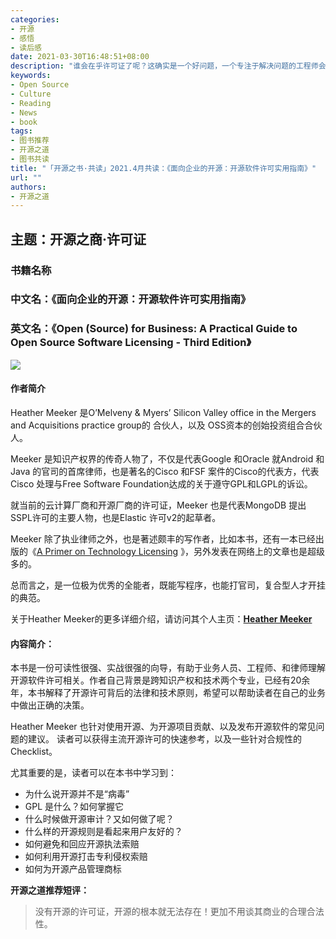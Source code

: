 ```yaml
---
categories:
- 开源
- 感悟
- 读后感
date: 2021-03-30T16:48:51+08:00
description: "谁会在乎许可证了呢？这确实是一个好问题，一个专注于解决问题的工程师会去关注这些吗？除非是遇到了问题，否则是不会碰到的。但是商业和业务必须去关注，因为这是开源商业化的必备路径。不理解许可证，就无法理解开源项目商业化的合理性。"
keywords:
- Open Source
- Culture
- Reading
- News
- book
tags:
- 图书推荐
- 开源之道
- 图书共读
title: "「开源之书·共读」2021.4月共读：《面向企业的开源：开源软件许可实用指南》"
url: ""
authors:
- 开源之道
---
```


## 主题：开源之商·许可证

### 书籍名称

### 中文名：《面向企业的开源：开源软件许可实用指南》

### 英文名：《Open (Source) for Business: A Practical Guide to Open Source Software Licensing - Third Edition》

![](https://m.media-amazon.com/images/I/51HZsMpIKfL.jpg)

#### 作者简介

Heather Meeker 是O’Melveny & Myers’ Silicon Valley office in the Mergers and Acquisitions practice group的 合伙人，以及 OSS资本的创始投资组合合伙人。

Meeker 是知识产权界的传奇人物了，不仅是代表Google 和Oracle 就Android 和Java 的官司的首席律师，也是著名的Cisco 和FSF 案件的Cisco的代表方，代表Cisco 处理与Free Software Foundation达成的关于遵守GPL和LGPL的诉讼。

就当前的云计算厂商和开源厂商的许可证，Meeker 也是代表MongoDB 提出SSPL许可的主要人物，也是Elastic 许可v2的起草者。

Meeker 除了执业律师之外，也是著述颇丰的写作者，比如本书，还有一本已经出版的《[A Primer on Technology Licensing](https://www.amazon.com/Technology-Licensing-Primer-Heather-Meeker/dp/1791355110/ref=sr_1_fkmr0_1?keywords=technology+l%3Bilcenisng+primer+meeker&qid=1576863391&sr=8-1-fkmr0) 》，另外发表在网络上的文章也是超级多的。

总而言之，是一位极为优秀的全能者，既能写程序，也能打官司，复合型人才开挂的典范。

关于Heather Meeker的更多详细介绍，请访问其个人主页：[**Heather Meeker**](https://heathermeeker.com/about-me/)

#### 内容简介：

本书是一份可读性很强、实战很强的向导，有助于业务人员、工程师、和律师理解开源软件许可相关。作者自己背景是跨知识产权和技术两个专业，已经有20余年，本书解释了开源许可背后的法律和技术原则，希望可以帮助读者在自己的业务中做出正确的决策。

Heather Meeker 也针对使用开源、为开源项目贡献、以及发布开源软件的常见问题的建议。 读者可以获得主流开源许可的快速参考，以及一些针对合规性的Checklist。

尤其重要的是，读者可以在本书中学习到：

* 为什么说开源并不是“病毒”
* GPL 是什么？如何掌握它 
* 什么时候做开源审计？又如何做了呢？
* 什么样的开源规则是看起来用户友好的？
* 如何避免和回应开源执法索赔 
* 如何利用开源打击专利侵权索赔 
* 如何为开源产品管理商标

**开源之道推荐短评：**

> 没有开源的许可证，开源的根本就无法存在！更加不用谈其商业的合理合法性。

